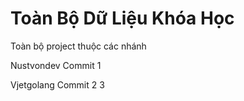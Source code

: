 # Toàn Bộ Dữ Liệu Khóa Học

Toàn bộ project thuộc các nhánh

Nustvondev Commit 1

Vjetgolang Commit 2 3
